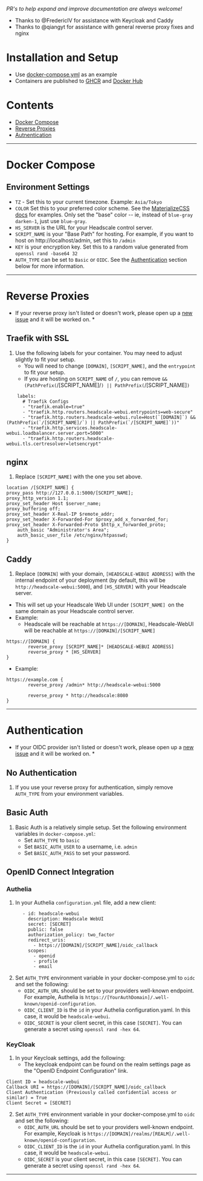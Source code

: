 *PR's to help expand and improve documentation are always welcome!*
* Thanks to @FredericIV for assistance with Keycloak and Caddy
* Thanks to @qiangyt for assistance with general reverse proxy fixes and nginx

# Installation and Setup
* Use [docker-compose.yml](docker-compose.yml) as an example
* Containers are published to [GHCR](https://github.com/users/iFargle/packages/container/package/headscale-webui) and [Docker Hub](https://hub.docker.com/r/ifargle/headscale-webui)

# Contents
  * [Docker Compose](#docker-compose)
  * [Reverse Proxies](#reverse-proxies)
  * [Autnentication](#authentication)

---
# Docker Compose
## Environment Settings
  * `TZ` - Set this to your current timezone.  Example:  `Asia/Tokyo`
  * `COLOR` Set this to your preferred color scheme.  See the [MaterializeCSS docs](https://materializecss.github.io/materialize/color.html#palette) for examples.  Only set the "base" color -- ie, instead of `blue-gray darken-1`, just use `blue-gray`.
  * `HS_SERVER` is the URL for your Headscale control server.
  * `SCRIPT_NAME` is your "Base Path" for hosting.  For example, if you want to host on http://localhost/admin, set this to `/admin`
  * `KEY` is your encryption key.  Set this to a random value generated from `openssl rand -base64 32`
  * `AUTH_TYPE` can be set to `Basic` or `OIDC`.  See the [Authentication](#Authentication) section below for more information.
---
# Reverse Proxies
* If your reverse proxy isn't listed or doesn't work, please open up a [new issue](https://github.com/iFargle/headscale-webui/issues/new) and it will be worked on. *

## Traefik with SSL
1.  Use the following labels for your container.  You may need to adjust slightly to fit your setup.
    * You will need to change `[DOMAIN]`, `[SCRIPT_NAME]`, and the `entrypoint` to fit your setup.
    * If you are hosting on `SCRIPT_NAME` of `/`, you can remove `&& (PathPrefix(`/[SCRIPT_NAME]/`) || PathPrefix(`/[SCRIPT_NAME]`)`
```
    labels:
      # Traefik Configs
      - "traefik.enable=true"
      - "traefik.http.routers.headscale-webui.entrypoints=web-secure"
      - "traefik.http.routers.headscale-webui.rule=Host(`[DOMAIN]`) && (PathPrefix(`/[SCRIPT_NAME]/`) || PathPrefix(`/[SCRIPT_NAME]`))"
      - "traefik.http.services.headscale-webui.loadbalancer.server.port=5000"
      - "traefik.http.routers.headscale-webui.tls.certresolver=letsencrypt"
```

## nginx
1.  Replace `[SCRIPT_NAME]` with the one you set above.
```
location /[SCRIPT_NAME] {
proxy_pass http://127.0.0.1:5000/[SCRIPT_NAME];
proxy_http_version 1.1;
proxy_set_header Host $server_name;
proxy_buffering off;
proxy_set_header X-Real-IP $remote_addr;
proxy_set_header X-Forwarded-For $proxy_add_x_forwarded_for;
proxy_set_header X-Forwarded-Proto $http_x_forwarded_proto;
    auth_basic "Administrator's Area";
    auth_basic_user_file /etc/nginx/htpasswd;
}
```

## Caddy
1.  Replace `[DOMAIN]` with your domain, `[HEADSCALE-WEBUI ADDRESS]` with the internal endpoint of your deployment (by default, this will be `http://headscale-webui:5000`), and `[HS_SERVER]` with your Headscale server.
  * This will set up your Headscale Web UI under `[SCRIPT_NAME] `on the same domain as your Headscale control server.
  * Example:
    * Headscale will be reachable at `https://[DOMAIN]`, Headscale-WebUI will be reachable at `https://[DOMAIN]/[SCRIPT_NAME]`
```
https://[DOMAIN] {
        reverse_proxy [SCRIPT_NAME]* [HEADSCALE-WEBUI ADDRESS]
        reverse_proxy * [HS_SERVER]
}
```
* Example:  
```
https://example.com {
        reverse_proxy /admin* http://headscale-webui:5000

        reverse_proxy * http://headscale:8080
}
```

--- 
# Authentication
* If your OIDC provider isn't listed or doesn't work, please open up a [new issue](https://github.com/iFargle/headscale-webui/issues/new) and it will be worked on. *

## No Authentication
1.  If you use your reverse proxy for authentication, simply remove `AUTH_TYPE` from your environment variables.

## Basic Auth
1.  Basic Auth is a relatively simple setup. Set the following environment variables in `docker-compose.yml`:
    * Set `AUTH_TYPE` to `basic`
    * Set `BASIC_AUTH_USER` to a username, i.e. `admin`
    * Set `BASIC_AUTH_PASS` to set your password.

## OpenID Connect Integration
### Authelia
1.  In your Authelia `configuration.yml` file, add a new client:
```
      - id: headscale-webui
        description: Headscale WebUI
        secret: [SECRET]
        public: false
        authorization_policy: two_factor
        redirect_uris:
          - https://[DOMAIN]/[SCRIPT_NAME]/oidc_callback
        scopes:
          - openid
          - profile
          - email
```
2.  Set `AUTH_TYPE` environment variable in your docker-compose.yml to `oidc` and set the following:
    * `OIDC_AUTH_URL` should be set to your providers well-known endpoint.  For example, Authelia is `https://[YourAuthDomain]/.well-known/openid-configuration`.
    * `OIDC_CLIENT_ID` is the `id` in your Authelia configuration.yaml.  In this case, it would be `headscale-webui`.
    * `OIDC_SECRET` is your client secret, in this case `[SECRET]`.  You can generate a secret using `openssl rand -hex 64`.

### KeyCloak
1.  In your Keycloak settings, add the following:
    *  The keycloak endpoint can be found on the realm settings page as the "OpenID Endpoint Configuration" link.
```
Client ID = headscale-webui
Callback URI = https://[DOMAIN]/[SCRIPT_NAME]/oidc_callback
Client Authentication (Previously called confidential access or similar) = True
Client Secret = [SECRET]
```
2.  Set `AUTH_TYPE` environment variable in your docker-compose.yml to `oidc` and set the following:
    * `OIDC_AUTH_URL` should be set to your providers well-known endpoint.  For example, Keycloak is `https://[DOMAIN]/realms/[REALM]/.well-known/openid-configuration`.
    * `OIDC_CLIENT_ID` is the `id` in your Authelia configuration.yaml.  In this case, it would be `headscale-webui`.
    * `OIDC_SECRET` is your client secret, in this case `[SECRET]`.  You can generate a secret using `openssl rand -hex 64`.

---